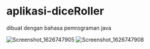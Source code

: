 # aplikasi-diceRoller
dibuat dengan bahasa pemrograman java

![Screenshot_1626747905](https://user-images.githubusercontent.com/53375007/126252756-e0568ad6-8391-4eaa-a6f6-312db2ef82a9.png)
![Screenshot_1626747908](https://user-images.githubusercontent.com/53375007/126252785-1772e5f9-01fe-4095-a419-210661f788b9.png)


